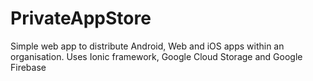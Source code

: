 # PrivateAppStore
Simple web app to distribute Android, Web and iOS apps within an organisation. Uses Ionic framework, Google Cloud Storage and Google Firebase
